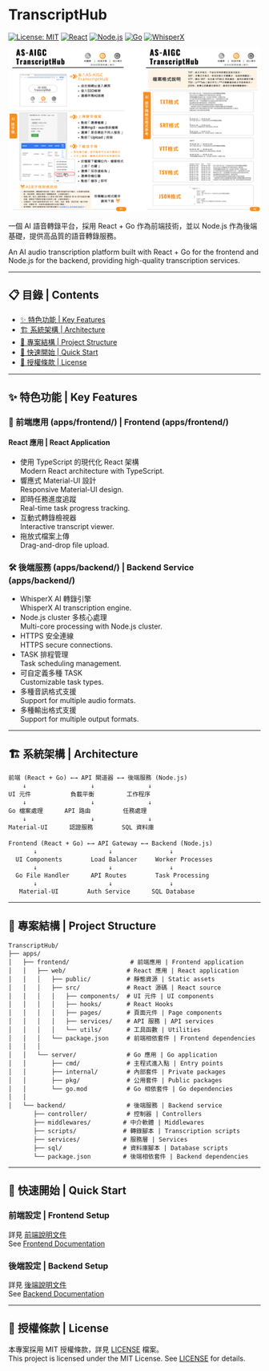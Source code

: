 # TranscriptHub 
[![License: MIT](https://img.shields.io/badge/License-MIT-yellow.svg)](https://opensource.org/licenses/MIT)
[![React](https://img.shields.io/badge/React-v18-blue.svg)](https://reactjs.org/)
[![Node.js](https://img.shields.io/badge/Node.js-v18-green.svg)](https://nodejs.org/)
[![Go](https://img.shields.io/badge/Go-v1.20-00ADD8.svg)](https://golang.org/)
[![WhisperX](https://img.shields.io/badge/WhisperX-AI-orange.svg)](https://github.com/m-bain/whisperX)

![TranscriptHub Intro](image/TranscriptHub-zhtw.png)

一個 AI 語音轉錄平台，採用 React + Go 作為前端技術，並以 Node.js 作為後端基礎，提供高品質的語音轉錄服務。

An AI audio transcription platform built with React + Go for the frontend and Node.js for the backend, providing high-quality transcription services.

---

## 📋 目錄 | Contents
- [✨ 特色功能 | Key Features](#-特色功能--key-features)
- [🏗 系統架構 | Architecture](#-系統架構--architecture)
- [📁 專案結構 | Project Structure](#-專案結構--project-structure)
- [🚀 快速開始 | Quick Start](#-快速開始--quick-start)
- [📄 授權條款 | License](#-授權條款--license)

---

## ✨ 特色功能 | Key Features

### 🎨 前端應用 (apps/frontend/) | Frontend (apps/frontend/)
#### React 應用 | React Application
- 使用 TypeScript 的現代化 React 架構  
  Modern React architecture with TypeScript.
- 響應式 Material-UI 設計  
  Responsive Material-UI design.
- 即時任務進度追蹤  
  Real-time task progress tracking.
- 互動式轉錄檢視器  
  Interactive transcript viewer.
- 拖放式檔案上傳  
  Drag-and-drop file upload.

### 🛠 後端服務 (apps/backend/) | Backend Service (apps/backend/)
- WhisperX AI 轉錄引擎  
  WhisperX AI transcription engine.
- Node.js cluster 多核心處理  
  Multi-core processing with Node.js cluster.
- HTTPS 安全連線  
  HTTPS secure connections.
- TASK 排程管理  
  Task scheduling management.
- 可自定義多種 TASK  
  Customizable task types.
- 多種音訊格式支援  
  Support for multiple audio formats.
- 多種輸出格式支援  
  Support for multiple output formats.

---

## 🏗 系統架構 | Architecture
```
前端 (React + Go) ←→ API 閘道器 ←→ 後端服務 (Node.js)
    ↓                  ↓               ↓
UI 元件           負載平衡         工作程序
    ↓                  ↓               ↓
Go 檔案處理      API 路由         任務處理
    ↓                  ↓               ↓
Material-UI      認證服務        SQL 資料庫

Frontend (React + Go) ←→ API Gateway ←→ Backend (Node.js)
       ↓                    ↓                ↓
  UI Components        Load Balancer     Worker Processes
       ↓                    ↓                ↓
  Go File Handler      API Routes        Task Processing
       ↓                    ↓                ↓
   Material-UI        Auth Service      SQL Database
```

---

## 📁 專案結構 | Project Structure
```
TranscriptHub/
├── apps/
│   ├── frontend/                 # 前端應用 | Frontend application
│   │   ├── web/                 # React 應用 | React application
│   │   │   ├── public/          # 靜態資源 | Static assets
│   │   │   ├── src/             # React 源碼 | React source
│   │   │   │   ├── components/  # UI 元件 | UI components
│   │   │   │   ├── hooks/       # React Hooks
│   │   │   │   ├── pages/       # 頁面元件 | Page components
│   │   │   │   ├── services/    # API 服務 | API services
│   │   │   │   └── utils/       # 工具函數 | Utilities
│   │   │   └── package.json     # 前端相依套件 | Frontend dependencies
│   │   │
│   │   └── server/              # Go 應用 | Go application
│   │       ├── cmd/             # 主程式進入點 | Entry points
│   │       ├── internal/        # 內部套件 | Private packages
│   │       ├── pkg/             # 公用套件 | Public packages
│   │       └── go.mod           # Go 相依套件 | Go dependencies
│   │
│   └── backend/                 # 後端服務 | Backend service
       ├── controller/           # 控制器 | Controllers
       ├── middlewares/         # 中介軟體 | Middlewares
       ├── scripts/             # 轉錄腳本 | Transcription scripts
       ├── services/            # 服務層 | Services
       ├── sql/                 # 資料庫腳本 | Database scripts
       └── package.json         # 後端相依套件 | Backend dependencies
```

---

## 🚀 快速開始 | Quick Start

### 前端設定 | Frontend Setup
詳見 [前端說明文件](apps/frontend/README.md)  
See [Frontend Documentation](apps/frontend/README.md)

### 後端設定 | Backend Setup
詳見 [後端說明文件](apps/backend/README.md)  
See [Backend Documentation](apps/backend/README.md)

---

## 📄 授權條款 | License
本專案採用 MIT 授權條款，詳見 [LICENSE](LICENSE) 檔案。  
This project is licensed under the MIT License. See [LICENSE](LICENSE) for details.
